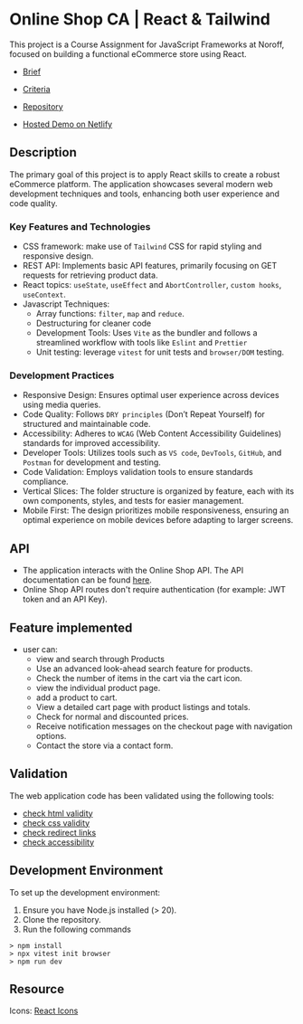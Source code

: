 # Online Shop CA | React & Tailwind

<!-- A simple overview of use/purpose. -->

This project is a Course Assignment for JavaScript Frameworks at Noroff, focused on building a functional eCommerce store using React.

- [Brief](docs/brief.pdf)
- [Criteria](docs/criteria.pdf)

- [Repository](https://github.com/FP22FD/online-shop-CA)
- [Hosted Demo on Netlify]()

## Description

<!-- An in-depth paragraph about your project and overview of use. -->

The primary goal of this project is to apply React skills to create a robust eCommerce platform.
The application showcases several modern web development techniques and tools, enhancing both user experience and code quality.

### Key Features and Technologies

- CSS framework: make use of `Tailwind` CSS for rapid styling and responsive design.
- REST API: Implements basic API features, primarily focusing on GET requests for retrieving product data.
- React topics: `useState`, `useEffect` and `AbortController`, `custom hooks`, `useContext`.
- Javascript Techniques:
  - Array functions: `filter`, `map` and `reduce`.
  - Destructuring for cleaner code
  - Development Tools: Uses `Vite` as the bundler and follows a streamlined workflow with tools like `Eslint` and `Prettier`
  - Unit testing: leverage `vitest` for unit tests and `browser/DOM` testing.

### Development Practices

- Responsive Design: Ensures optimal user experience across devices using media queries.
- Code Quality: Follows `DRY principles` (Don’t Repeat Yourself) for structured and maintainable code.
- Accessibility: Adheres to `WCAG` (Web Content Accessibility Guidelines) standards for improved accessibility.
- Developer Tools: Utilizes tools such as `VS code`, `DevTools`, `GitHub`, and `Postman` for development and testing.
- Code Validation: Employs validation tools to ensure standards compliance.
- Vertical Slices: The folder structure is organized by feature, each with its own components, styles, and tests for easier management.
- Mobile First: The design prioritizes mobile responsiveness, ensuring an optimal experience on mobile devices before adapting to larger screens.

## API

- The application interacts with the Online Shop API. The API documentation can be found [here](https://docs.noroff.dev/docs/v2).
- Online Shop API routes don't require authentication (for example: JWT token and an API Key).

## Feature implemented

- user can:
  - view and search through Products
  - Use an advanced look-ahead search feature for products.
  - Check the number of items in the cart via the cart icon.
  - view the individual product page.
  - add a product to cart.
  - View a detailed cart page with product listings and totals.
  - Check for normal and discounted prices.
  - Receive notification messages on the checkout page with navigation options.
  - Contact the store via a contact form.

<!-- - Describe any prerequisites, libraries, OS version, etc., needed before installing the program.
- ex. Windows 10 -->

## Validation

The web application code has been validated using the following tools:

- [check html validity](https://validator.w3.org/)
- [check css validity](https://jigsaw.w3.org/css-validator/)
- [check redirect links](https://validator.w3.org/checklink)
- [check accessibility](https://www.accessibilitychecker.org/)

## Development Environment

To set up the development environment:

1. Ensure you have Node.js installed (> 20).
2. Clone the repository.
3. Run the following commands

```console
> npm install
> npx vitest init browser
> npm run dev
```

## Resource

Icons: [React Icons](https://react-icons.github.io/react-icons/icons/io5/)

